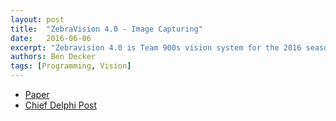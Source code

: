 ```yaml
---
layout: post
title:  "ZebraVision 4.0 - Image Capturing"
date:   2016-06-06
excerpt: "Zebravision 4.0 is Team 900s vision system for the 2016 season; FIRST Stronghold. Our work was focused around recognizing the vision goals using shape and color based matching, recognizing the boulders using a neural network, and integrating the detection systems into a tracking system using the StereoLabs ZED stereo camera. This paper describes our methods of generating data for the neural networks. We took video of the ball using various lighting conditions and different, single-color backgrounds. We then identified the ball in these videos, took the clearest frames with the ball visible, and applied randomized shifts to the background in order to generate data."
authors: Ben Decker
tags: [Programming, Vision]
---
```

<ul style="text-align:left">
  <li><a href="https://drive.google.com/file/d/0B1mY_tKJJYOXb0JLT3k2RzVZSXM/view?usp=sharing" target="\_blank">Paper</a></li>
  <li><a href="https://www.chiefdelphi.com/forums/showthread.php?t=148813" target="\_blank">Chief Delphi Post</a></li>
</ul>
